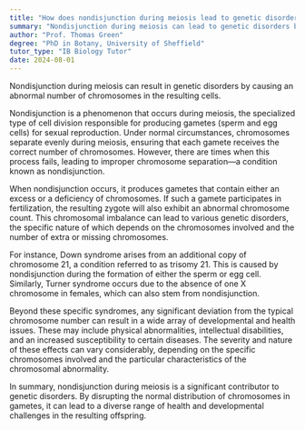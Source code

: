 ```yaml
---
title: "How does nondisjunction during meiosis lead to genetic disorders?"
summary: "Nondisjunction during meiosis can lead to genetic disorders by causing an abnormal number of chromosomes in the resulting cells."
author: "Prof. Thomas Green"
degree: "PhD in Botany, University of Sheffield"
tutor_type: "IB Biology Tutor"
date: 2024-08-01
---
```


Nondisjunction during meiosis can result in genetic disorders by causing an abnormal number of chromosomes in the resulting cells.

Nondisjunction is a phenomenon that occurs during meiosis, the specialized type of cell division responsible for producing gametes (sperm and egg cells) for sexual reproduction. Under normal circumstances, chromosomes separate evenly during meiosis, ensuring that each gamete receives the correct number of chromosomes. However, there are times when this process fails, leading to improper chromosome separation—a condition known as nondisjunction.

When nondisjunction occurs, it produces gametes that contain either an excess or a deficiency of chromosomes. If such a gamete participates in fertilization, the resulting zygote will also exhibit an abnormal chromosome count. This chromosomal imbalance can lead to various genetic disorders, the specific nature of which depends on the chromosomes involved and the number of extra or missing chromosomes.

For instance, Down syndrome arises from an additional copy of chromosome 21, a condition referred to as trisomy 21. This is caused by nondisjunction during the formation of either the sperm or egg cell. Similarly, Turner syndrome occurs due to the absence of one X chromosome in females, which can also stem from nondisjunction.

Beyond these specific syndromes, any significant deviation from the typical chromosome number can result in a wide array of developmental and health issues. These may include physical abnormalities, intellectual disabilities, and an increased susceptibility to certain diseases. The severity and nature of these effects can vary considerably, depending on the specific chromosomes involved and the particular characteristics of the chromosomal abnormality.

In summary, nondisjunction during meiosis is a significant contributor to genetic disorders. By disrupting the normal distribution of chromosomes in gametes, it can lead to a diverse range of health and developmental challenges in the resulting offspring.
    